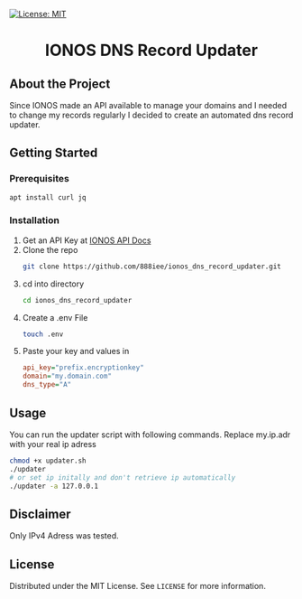 [![License: MIT](https://img.shields.io/badge/License-MIT-yellow.svg)](https://opensource.org/licenses/MIT)

<p align="center">
	<h1 align="center">IONOS DNS Record Updater</h1>
</p>

## About the Project
Since IONOS made an API available to manage your domains and I needed to change my 
records regularly I decided to create an automated dns record updater.

## Getting Started

### Prerequisites

```bash
apt install curl jq
```

### Installation
1. Get an API Key at [IONOS API Docs](https://developer.hosting.ionos.de/docs/getstarted)
2. Clone the repo
	```bash
	git clone https://github.com/888iee/ionos_dns_record_updater.git
	```
3. cd into directory
	```bash
	cd ionos_dns_record_updater
	```
4. Create a .env File
	```bash
	touch .env
	```
5. Paste your key and values in 
	```ini
	api_key="prefix.encryptionkey"
	domain="my.domain.com"
	dns_type="A"
	```

## Usage

You can run the updater script with following commands.
Replace my.ip.adr with your real ip adress
```bash
chmod +x updater.sh
./updater 
# or set ip initally and don't retrieve ip automatically 
./updater -a 127.0.0.1
```

## Disclaimer

Only IPv4 Adress was tested. 

## License
Distributed under the MIT License. See `LICENSE` for more information.
